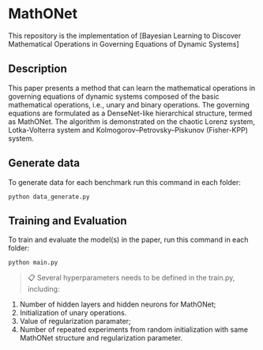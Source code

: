 # MathONet

This repository is the implementation of [Bayesian Learning to Discover Mathematical Operations in Governing Equations of Dynamic Systems]

## Description

This paper presents a method that can learn the mathematical operations in governing equations of dynamic systems composed of the basic mathematical operations, i.e., unary and binary operations. The governing equations are formulated as a DenseNet-like hierarchical structure, termed as MathONet. The algorithm is demonstrated on the chaotic Lorenz system, Lotka-Volterra system and Kolmogorov–Petrovsky–Piskunov (Fisher-KPP) system. 


## Generate data

To generate data for each benchmark run this command in each folder:

```train
python data_generate.py
```

## Training and Evaluation

To train and evaluate the model(s) in the paper, run this command in each folder:

```train
python main.py
```

>📋  Several hyperparameters needs to be defined in the train.py, including: 
1. Number of hidden layers and hidden neurons for MathONet; 
2. Initialization of unary operations.
3. Value of regularization paramater;  
4. Number of repeated experiments from random initialization with same MathONet structure and regularization parameter. 

